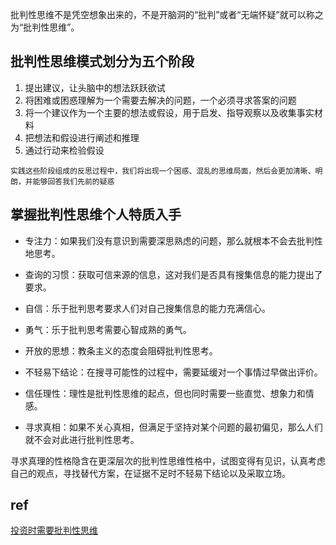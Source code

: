 批判性思维不是凭空想象出来的，不是开脑洞的“批判”或者“无端怀疑”就可以称之为“批判性思维”。

## 批判性思维模式划分为五个阶段

1. 提出建议，让头脑中的想法跃跃欲试    
2. 将困难或困惑理解为一个需要去解决的问题，一个必须寻求答案的问题   
3. 将一个建议作为一个主要的想法或假设，用于启发、指导观察以及收集事实材料
4. 把想法和假设进行阐述和推理    
5. 通过行动来检验假设    
```
实践这些阶段组成的反思过程中，我们将出现一个困惑、混乱的思维局面，然后会更加清晰、明朗，并能够回答我们先前的疑惑
```

## 掌握批判性思维个人特质入手

+ 专注力：如果我们没有意识到需要深思熟虑的问题，那么就根本不会去批判性地思考。

+ 查询的习惯：获取可信来源的信息，这对我们是否具有搜集信息的能力提出了要求。

+ 自信：乐于批判思考要求人们对自己搜集信息的能力充满信心。

+ 勇气：乐于批判思考需要心智成熟的勇气。

+ 开放的思想：教条主义的态度会阻碍批判性思考。

+ 不轻易下结论：在搜寻可能性的过程中，需要延缓对一个事情过早做出评价。

+ 信任理性：理性是批判性思维的起点，但也同时需要一些直觉、想象力和情感。

+ 寻求真相：如果不关心真相，但满足于坚持对某个问题的最初偏见，那么人们就不会对此进行批判性思考。

寻求真理的性格隐含在更深层次的批判性思维性格中，试图变得有见识，认真考虑自己的观点，寻找替代方案，在证据不足时不轻易下结论以及采取立场。


## ref
[投资时需要批判性思维](https://mp.weixin.qq.com/s?__biz=Mzg2MDEyNDczMw==&mid=2247485336&idx=1&sn=f86e0eeb5d6f08b77b542c0974eca9e3&chksm=ce2a64caf95deddc54b68dde81d8481cc1ca754e4dcf588f618d13e1666b02f44b6155fcdaf8&mpshare=1&scene=1&srcid=1015POpI2lTjHTaqvmlHy9vc&sharer_sharetime=1602772342884&sharer_shareid=47f43c2f445191907e2ca51bc98cf637&exportkey=AvgB%2BwwgLycQm3FcdJlS1Ds%3D&pass_ticket=LFJIDcaekjLGF%2FjFQmnH3BoQzdyU21vTD3q6M94OaateNIxuWsFVYSz%2BwIeWAUmX&wx_header=0#rd)
